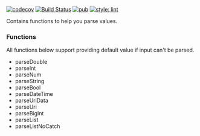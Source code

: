 [![codecov](https://codecov.io/gh/KirsApps/parse_functions/branch/master/graph/badge.svg)](https://codecov.io/gh/KirsApps/parse_functions)
[![Build Status](https://github.com/KirsApps/parse_functions/workflows/build/badge.svg)](https://github.com/KirsApps/parse_functions/actions?query=workflow%3A"build"+branch%3Amaster)
[![pub](https://img.shields.io/pub/v/parse_functions.svg)](https://pub.dev/packages/parse_functions)
[![style: lint](https://img.shields.io/badge/style-lint-4BC0F5.svg)](https://pub.dev/packages/lint)


Contains functions to help you parse values.

### Functions

All functions below support providing default value if input can't be parsed.

* parseDouble
* parseInt
* parseNum
* parseString
* parseBool
* parseDateTime
* parseUriData
* parseUri
* parseBigInt
* parseList
* parseListNoCatch